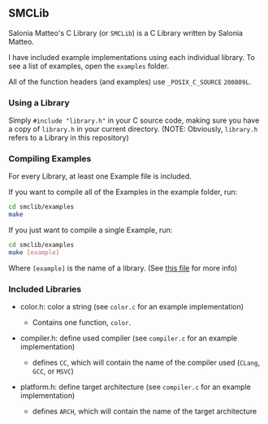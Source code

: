 ## SMCLib

Salonia Matteo's C Library (or `SMCLib`) is a C Library written by Salonia Matteo.

I have included example implementations using each individual library.
To see a list of examples, open the `examples` folder.

All of the function headers (and examples) use `_POSIX_C_SOURCE` `200809L`.

### Using a Library
Simply `#include "library.h"` in your C source code, making sure you have a copy of `library.h` in your current directory.
(NOTE: Obviously, `library.h` refers to a Library in this repository)

### Compiling Examples
For every Library, at least one Example file is included.

If you want to compile all of the Examples in the example folder, run:
```bash
cd smclib/examples
make
```

If you just want to compile a single Example, run:
```bash
cd smclib/examples
make [example]
```

Where `[example]` is the name of a library.
(See [this file](https://github.com/saloniamatteo/smclib/blob/master/examples/COMPILING.md) for more info)

### Included Libraries
+ color.h: color a string (see `color.c` for an example implementation)
	- Contains one function, `color`.

+ compiler.h: define used compiler (see `compiler.c` for an example implementation)
	- defines `CC`, which will contain the name of the compiler used (`CLang`, `GCC`, or `MSVC`)

+ platform.h: define target architecture (see `compiler.c` for an example implementation)
	- defines `ARCH`, which will contain the name of the target architecture

